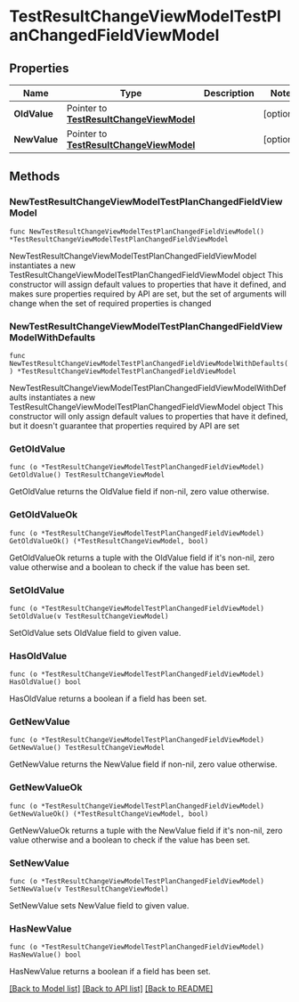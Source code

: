 # TestResultChangeViewModelTestPlanChangedFieldViewModel

## Properties

Name | Type | Description | Notes
------------ | ------------- | ------------- | -------------
**OldValue** | Pointer to [**TestResultChangeViewModel**](TestResultChangeViewModel.md) |  | [optional] 
**NewValue** | Pointer to [**TestResultChangeViewModel**](TestResultChangeViewModel.md) |  | [optional] 

## Methods

### NewTestResultChangeViewModelTestPlanChangedFieldViewModel

`func NewTestResultChangeViewModelTestPlanChangedFieldViewModel() *TestResultChangeViewModelTestPlanChangedFieldViewModel`

NewTestResultChangeViewModelTestPlanChangedFieldViewModel instantiates a new TestResultChangeViewModelTestPlanChangedFieldViewModel object
This constructor will assign default values to properties that have it defined,
and makes sure properties required by API are set, but the set of arguments
will change when the set of required properties is changed

### NewTestResultChangeViewModelTestPlanChangedFieldViewModelWithDefaults

`func NewTestResultChangeViewModelTestPlanChangedFieldViewModelWithDefaults() *TestResultChangeViewModelTestPlanChangedFieldViewModel`

NewTestResultChangeViewModelTestPlanChangedFieldViewModelWithDefaults instantiates a new TestResultChangeViewModelTestPlanChangedFieldViewModel object
This constructor will only assign default values to properties that have it defined,
but it doesn't guarantee that properties required by API are set

### GetOldValue

`func (o *TestResultChangeViewModelTestPlanChangedFieldViewModel) GetOldValue() TestResultChangeViewModel`

GetOldValue returns the OldValue field if non-nil, zero value otherwise.

### GetOldValueOk

`func (o *TestResultChangeViewModelTestPlanChangedFieldViewModel) GetOldValueOk() (*TestResultChangeViewModel, bool)`

GetOldValueOk returns a tuple with the OldValue field if it's non-nil, zero value otherwise
and a boolean to check if the value has been set.

### SetOldValue

`func (o *TestResultChangeViewModelTestPlanChangedFieldViewModel) SetOldValue(v TestResultChangeViewModel)`

SetOldValue sets OldValue field to given value.

### HasOldValue

`func (o *TestResultChangeViewModelTestPlanChangedFieldViewModel) HasOldValue() bool`

HasOldValue returns a boolean if a field has been set.

### GetNewValue

`func (o *TestResultChangeViewModelTestPlanChangedFieldViewModel) GetNewValue() TestResultChangeViewModel`

GetNewValue returns the NewValue field if non-nil, zero value otherwise.

### GetNewValueOk

`func (o *TestResultChangeViewModelTestPlanChangedFieldViewModel) GetNewValueOk() (*TestResultChangeViewModel, bool)`

GetNewValueOk returns a tuple with the NewValue field if it's non-nil, zero value otherwise
and a boolean to check if the value has been set.

### SetNewValue

`func (o *TestResultChangeViewModelTestPlanChangedFieldViewModel) SetNewValue(v TestResultChangeViewModel)`

SetNewValue sets NewValue field to given value.

### HasNewValue

`func (o *TestResultChangeViewModelTestPlanChangedFieldViewModel) HasNewValue() bool`

HasNewValue returns a boolean if a field has been set.


[[Back to Model list]](../README.md#documentation-for-models) [[Back to API list]](../README.md#documentation-for-api-endpoints) [[Back to README]](../README.md)



